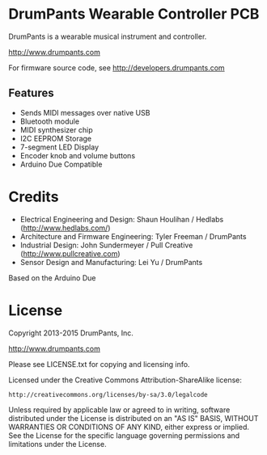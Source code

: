 DrumPants Wearable Controller PCB
================================================

DrumPants is a wearable musical instrument and controller. 

http://www.drumpants.com

For firmware source code, see http://developers.drumpants.com

Features
--------------------------

* Sends MIDI messages over native USB 
* Bluetooth module
* MIDI synthesizer chip
* I2C EEPROM Storage
* 7-segment LED Display 
* Encoder knob and volume buttons
* Arduino Due Compatible


Credits
==========================

* Electrical Engineering and Design: Shaun Houlihan / Hedlabs (http://www.hedlabs.com/)
* Architecture and Firmware Engineering: Tyler Freeman / DrumPants
* Industrial Design: John Sundermeyer / Pull Creative (http://www.pullcreative.com)
* Sensor Design and Manufacturing: Lei Yu / DrumPants

Based on the Arduino Due


License
==========================

Copyright 2013-2015 DrumPants, Inc.
  
http://www.drumpants.com

Please see LICENSE.txt for copying and licensing info.

Licensed under the Creative Commons Attribution-ShareAlike license:

    http://creativecommons.org/licenses/by-sa/3.0/legalcode

Unless required by applicable law or agreed to in writing, software
distributed under the License is distributed on an "AS IS" BASIS,
WITHOUT WARRANTIES OR CONDITIONS OF ANY KIND, either express or implied.
See the License for the specific language governing permissions and
limitations under the License.
